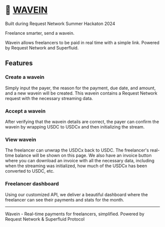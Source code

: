 # 🌊 [WAVEIN](https://yourprojectlink.com)
Built during Request Network Summer Hackaton 2024

Freelance smarter, send a wavein.

Wavein allows freelancers to be paid in real time with a simple link. Powered by Request Network and Superfluid.

## Features

### Create a wavein
Simply input the payer, the reason for the payment, due date, and amount, and a new wavein will be created. This wavein contains a Request Network request with the necessary streaming data.

### Accept a wavein
After verifying that the wavein details are correct, the payer can confirm the wavein by wrapping USDC to USDCx and then initializing the stream.

### View wavein
The freelancer can unwrap the USDCx back to USDC. The freelancer's real-time balance will be shown on this page. We also have an invoice button where you can download an invoice with all the necessary data, including when the streaming was initialized, how much of the USDCx has been converted to USDC, etc.

### Freelancer dashboard
Using our customized API, we deliver a beautiful dashboard where the freelancer can see their payments and stats for the month.

---

Wavein - Real-time payments for freelancers, simplified.
Powered by Request Network & Superfluid Protocol
